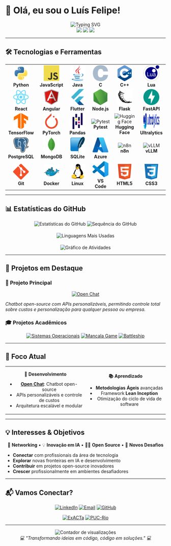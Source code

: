 # 👋 Olá, eu sou o Luís Felipe!

<div align="center">
  <img src="https://readme-typing-svg.herokuapp.com?font=Fira+Code&weight=600&size=28&duration=3000&pause=1000&color=6366F1&center=true&vCenter=true&width=600&lines=Engenheiro+de+Software+%26+IA;Estudante+de+Eng.+Computação;Desenvolvedor+Full+Stack;Entusiasta+de+Tecnologia" alt="Typing SVG" />
</div>

<div align="center">
  <img src="https://img.shields.io/badge/🏢-ExACTa_PUC--Rio-6366F1?style=for-the-badge&logoColor=white"/>
  <img src="https://img.shields.io/badge/🎓-Eng._Computação-8B5CF6?style=for-the-badge&logoColor=white"/>
  <img src="https://img.shields.io/badge/📍-Rio_de_Janeiro-A855F7?style=for-the-badge&logoColor=white"/>
</div>

---

## 🛠️ Tecnologias e Ferramentas

<table align="center">
  <tr>
    <td align="center" width="120">
      <img src="https://raw.githubusercontent.com/devicons/devicon/master/icons/python/python-original.svg" width="50" height="50" alt="Python" />
      <br><strong>Python</strong>
    </td>
    <td align="center" width="120">
      <img src="https://raw.githubusercontent.com/devicons/devicon/master/icons/javascript/javascript-original.svg" width="50" height="50" alt="JavaScript" />
      <br><strong>JavaScript</strong>
    </td>
    <td align="center" width="120">
      <img src="https://raw.githubusercontent.com/devicons/devicon/master/icons/java/java-original.svg" width="50" height="50" alt="Java" />
      <br><strong>Java</strong>
    </td>
    <td align="center" width="120">
      <img src="https://raw.githubusercontent.com/devicons/devicon/master/icons/c/c-original.svg" width="50" height="50" alt="C" />
      <br><strong>C</strong>
    </td>
    <td align="center" width="120">
      <img src="https://raw.githubusercontent.com/devicons/devicon/master/icons/cplusplus/cplusplus-original.svg" width="50" height="50" alt="C++" />
      <br><strong>C++</strong>
    </td>
    <td align="center" width="120">
      <img src="https://raw.githubusercontent.com/devicons/devicon/master/icons/lua/lua-original.svg" width="50" height="50" alt="Lua" />
      <br><strong>Lua</strong>
    </td>
  </tr>
  <tr>
    <td align="center" width="120">
      <img src="https://raw.githubusercontent.com/devicons/devicon/master/icons/react/react-original.svg" width="50" height="50" alt="React" />
      <br><strong>React</strong>
    </td>
    <td align="center" width="120">
      <img src="https://raw.githubusercontent.com/devicons/devicon/master/icons/angularjs/angularjs-original.svg" width="50" height="50" alt="Angular" />
      <br><strong>Angular</strong>
    </td>
    <td align="center" width="120">
      <img src="https://raw.githubusercontent.com/devicons/devicon/master/icons/flutter/flutter-original.svg" width="50" height="50" alt="Flutter" />
      <br><strong>Flutter</strong>
    </td>
    <td align="center" width="120">
      <img src="https://raw.githubusercontent.com/devicons/devicon/master/icons/nodejs/nodejs-original.svg" width="50" height="50" alt="Node.js" />
      <br><strong>Node.js</strong>
    </td>
    <td align="center" width="120">
      <img src="https://raw.githubusercontent.com/devicons/devicon/master/icons/flask/flask-original.svg" width="50" height="50" alt="Flask" />
      <br><strong>Flask</strong>
    </td>
    <td align="center" width="120">
      <img src="https://raw.githubusercontent.com/devicons/devicon/master/icons/fastapi/fastapi-original.svg" width="50" height="50" alt="FastAPI" />
      <br><strong>FastAPI</strong>
    </td>
  </tr>
  <tr>
    <td align="center" width="120">
      <img src="https://raw.githubusercontent.com/devicons/devicon/master/icons/tensorflow/tensorflow-original.svg" width="50" height="50" alt="TensorFlow" />
      <br><strong>TensorFlow</strong>
    </td>
    <td align="center" width="120">
      <img src="https://raw.githubusercontent.com/devicons/devicon/master/icons/pytorch/pytorch-original.svg" width="50" height="50" alt="PyTorch" />
      <br><strong>PyTorch</strong>
    </td>
    <td align="center" width="120">
      <img src="https://raw.githubusercontent.com/devicons/devicon/master/icons/pandas/pandas-original.svg" width="50" height="50" alt="Pandas" />
      <br><strong>Pandas</strong>
    </td>
    <td align="center" width="120">
      <img src="https://cdn.jsdelivr.net/gh/devicons/devicon/icons/pytest/pytest-original.svg" width="50" height="50" alt="Pytest" />
      <br><strong>Pytest</strong>
    </td>
    <td align="center" width="120">
      <img src="https://huggingface.co/front/assets/huggingface_logo-noborder.svg" width="50" height="50" alt="Hugging Face" />
      <br><strong>Hugging Face</strong>
    </td>
    <td align="center" width="120">
      <img src="https://github.com/ultralytics/assets/raw/main/logo/Ultralytics_Logotype_Original.svg" width="50" height="50" alt="Ultralytics" />
      <br><strong>Ultralytics</strong>
    </td>
  </tr>
  <tr>
    <td align="center" width="120">
      <img src="https://raw.githubusercontent.com/devicons/devicon/master/icons/postgresql/postgresql-original.svg" width="50" height="50" alt="PostgreSQL" />
      <br><strong>PostgreSQL</strong>
    </td>
    <td align="center" width="120">
      <img src="https://raw.githubusercontent.com/devicons/devicon/master/icons/mongodb/mongodb-original.svg" width="50" height="50" alt="MongoDB" />
      <br><strong>MongoDB</strong>
    </td>
    <td align="center" width="120">
      <img src="https://raw.githubusercontent.com/devicons/devicon/master/icons/sqlite/sqlite-original.svg" width="50" height="50" alt="SQLite" />
      <br><strong>SQLite</strong>
    </td>
    <td align="center" width="120">
      <img src="https://raw.githubusercontent.com/devicons/devicon/master/icons/azure/azure-original.svg" width="50" height="50" alt="Azure" />
      <br><strong>Azure</strong>
    </td>
    <td align="center" width="120">
      <img src="https://avatars.githubusercontent.com/u/45487711?s=200&v=4" width="50" height="50" alt="n8n" />
      <br><strong>n8n</strong>
    </td>
    <td align="center" width="120">
      <img src="https://docs.vllm.ai/en/latest/assets/logos/vllm-logo-only-light.ico" width="50" height="50" alt="vLLM" />
      <br><strong>vLLM</strong>
    </td>
  </tr>
  <tr>
    <td align="center" width="120">
      <img src="https://raw.githubusercontent.com/devicons/devicon/master/icons/git/git-original.svg" width="50" height="50" alt="Git" />
      <br><strong>Git</strong>
    </td>
    <td align="center" width="120">
      <img src="https://raw.githubusercontent.com/devicons/devicon/master/icons/docker/docker-original.svg" width="50" height="50" alt="Docker" />
      <br><strong>Docker</strong>
    </td>
    <td align="center" width="120">
      <img src="https://raw.githubusercontent.com/devicons/devicon/master/icons/linux/linux-original.svg" width="50" height="50" alt="Linux" />
      <br><strong>Linux</strong>
    </td>
    <td align="center" width="120">
      <img src="https://raw.githubusercontent.com/devicons/devicon/master/icons/vscode/vscode-original.svg" width="50" height="50" alt="VS Code" />
      <br><strong>VS Code</strong>
    </td>
    <td align="center" width="120">
      <img src="https://raw.githubusercontent.com/devicons/devicon/master/icons/html5/html5-original.svg" width="50" height="50" alt="HTML5" />
      <br><strong>HTML5</strong>
    </td>
    <td align="center" width="120">
      <img src="https://raw.githubusercontent.com/devicons/devicon/master/icons/css3/css3-original.svg" width="50" height="50" alt="CSS3" />
      <br><strong>CSS3</strong>
    </td>
  </tr>
</table>

---

## 📊 Estatísticas do GitHub

<div align="center">
  <picture>
    <source 
      srcset="https://github-readme-stats.vercel.app/api?username=luisf2907&show_icons=true&theme=tokyonight&hide_border=true&count_private=true&bg_color=0D1117&title_color=6366F1&text_color=C9D1D9&icon_color=8B5CF6"
      media="(prefers-color-scheme: dark)"
    />
    <img 
      src="https://github-readme-stats.vercel.app/api?username=luisf2907&show_icons=true&theme=default&hide_border=true&count_private=true&bg_color=FFFFFF&title_color=6366F1&text_color=24292F&icon_color=8B5CF6"
      alt="Estatísticas do GitHub"
      width="49%"
    />
  </picture>
  
  <picture>
    <source 
      srcset="https://github-readme-streak-stats.herokuapp.com?user=luisf2907&theme=tokyonight&hide_border=true&background=0D1117&stroke=6366F1&ring=8B5CF6&fire=A855F7&currStreakNum=C9D1D9&sideNums=C9D1D9&currStreakLabel=6366F1&sideLabels=8B5CF6&dates=9CA3AF"
      media="(prefers-color-scheme: dark)"
    />
    <img 
      src="https://github-readme-streak-stats.herokuapp.com?user=luisf2907&theme=default&hide_border=true&background=FFFFFF&stroke=6366F1&ring=8B5CF6&fire=A855F7&currStreakNum=24292F&sideNums=24292F&currStreakLabel=6366F1&sideLabels=8B5CF6&dates=6B7280"
      alt="Sequência do GitHub"
      width="49%"
    />
  </picture>
</div>

<div align="center" style="margin-top: 20px;">
  <picture>
    <source 
      srcset="https://github-readme-stats.vercel.app/api/top-langs/?username=luisf2907&layout=compact&theme=tokyonight&hide_border=true&bg_color=0D1117&title_color=6366F1&text_color=C9D1D9"
      media="(prefers-color-scheme: dark)"
    />
    <img 
      src="https://github-readme-stats.vercel.app/api/top-langs/?username=luisf2907&layout=compact&theme=default&hide_border=true&bg_color=FFFFFF&title_color=6366F1&text_color=24292F"
      alt="Linguagens Mais Usadas"
      width="50%"
    />
  </picture>
</div>

<div align="center" style="margin-top: 20px;">
  <picture>
    <source 
      srcset="https://github-readme-activity-graph.vercel.app/graph?username=luisf2907&theme=tokyo-night&hide_border=true&bg_color=0D1117&color=6366F1&line=8B5CF6&point=A855F7&area=true&hide_title=true"
      media="(prefers-color-scheme: dark)"
    />
    <img 
      src="https://github-readme-activity-graph.vercel.app/graph?username=luisf2907&theme=github-compact&hide_border=true&bg_color=FFFFFF&color=6366F1&line=8B5CF6&point=A855F7&area=true&hide_title=true"
      alt="Gráfico de Atividades"
      width="95%"
    />
  </picture>
</div>

---

## 🚀 Projetos em Destaque

### 💼 **Projeto Principal**
<div align="center">
  
[![Open Chat](https://img.shields.io/badge/🤖_Open_Chat-Chatbot_Open--Source-6366F1?style=for-the-badge&logo=github&logoColor=white)](https://github.com/luisf2907/open-chat)

</div>

*Chatbot open-source com APIs personalizáveis, permitindo controle total sobre custos e personalização para qualquer pessoa ou empresa.*

### 🎓 **Projetos Acadêmicos**
<div align="center">
  
[![Sistemas Operacionais](https://img.shields.io/badge/💻_Sistemas_Operacionais-C/Linux-8B5CF6?style=for-the-badge&logo=linux&logoColor=white)](https://github.com/david-wolff/T01-Sistemas-Operacionais)
[![Mancala Game](https://img.shields.io/badge/🎮_Mancala-Algoritmos_&_Jogos-A855F7?style=for-the-badge&logo=gamemaker&logoColor=white)](https://github.com/MTuro/Mancala)
[![Battleship](https://img.shields.io/badge/⚓_Battleship-Programação-C084FC?style=for-the-badge&logo=cplusplus&logoColor=white)](https://github.com/RafaelBastos44/Battleship)

</div>

---

## 🌱 Foco Atual

<table align="center">
<tr>
<td align="center" width="50%">

**🔭 Desenvolvimento**
- **[Open Chat](https://github.com/luisf2907/open-chat)**: Chatbot open-source
- APIs personalizáveis e controle de custos
- Arquitetura escalável e modular

</td>
<td align="center" width="50%">

**📚 Aprendizado**
- **Metodologias Ágeis** avançadas
- Framework **Lean Inception**
- Otimização do ciclo de vida de software

</td>
</tr>
</table>

---

## 💡 Interesses & Objetivos

<div align="center">
  
🤝 **Networking** • 💡 **Inovação em IA** • 👨‍💻 **Open Source** • 🚀 **Novos Desafios**

</div>

- **Conectar** com profissionais da área de tecnologia
- **Explorar** novas fronteiras em IA e desenvolvimento
- **Contribuir** em projetos open-source inovadores  
- **Crescer** profissionalmente em ambientes desafiadores

---

## 📬 Vamos Conectar?

<div align="center">
  
[![LinkedIn](https://img.shields.io/badge/LinkedIn-Conectar-0077B5?style=for-the-badge&logo=linkedin&logoColor=white)](https://www.linkedin.com/in/luisfelipefrontin/)
[![Email](https://img.shields.io/badge/Email-Contato-0078D4?style=for-the-badge&logo=microsoft-outlook&logoColor=white)](mailto:lfcfrontinw@outlook.com)
[![GitHub](https://img.shields.io/badge/GitHub-Seguir-171515?style=for-the-badge&logo=github&logoColor=white)](https://github.com/luisf2907)

</div>

<div align="center" style="margin-top: 15px;">
  
[![ExACTa](https://img.shields.io/badge/🏢_ExACTa-Empresa_Atual-6366F1?style=for-the-badge&logoColor=white)](https://www.exacta.inf.puc-rio.br/)
[![PUC-Rio](https://img.shields.io/badge/🎓_PUC--Rio-Departamento_de_Informática-8B5CF6?style=for-the-badge&logoColor=white)](https://www.inf.puc-rio.br/)

</div>

---

<div align="center">
  <img src="https://komarev.com/ghpvc/?username=luisf2907&label=Visualizações%20do%20Perfil&color=6366F1&style=for-the-badge" alt="Contador de visualizações" />
</div>

<div align="center">
  <i>💻 "Transformando ideias em código, código em soluções." 💻</i>
</div>
